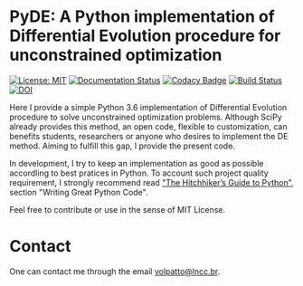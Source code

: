 # PyDE: A Python implementation of Differential Evolution procedure for unconstrained optimization

[![License: MIT](https://img.shields.io/badge/License-MIT-yellow.svg)](https://opensource.org/licenses/MIT)
[![Documentation Status](https://readthedocs.org/projects/pyde/badge/?version=master)](https://pyde.readthedocs.io/en/master/?badge=master)
[![Codacy Badge](https://api.codacy.com/project/badge/Grade/b2498b2edece40bf96aac44b94a90092)](https://app.codacy.com/app/volpatto/pyde?utm_source=github.com&utm_medium=referral&utm_content=volpatto/pyde&utm_campaign=Badge_Grade_Settings)
[![Build Status](https://travis-ci.com/volpatto/pyde.svg?branch=master)](https://travis-ci.com/volpatto/pyde)
[![DOI](https://zenodo.org/badge/147149060.svg)](https://zenodo.org/badge/latestdoi/147149060)


Here I provide a simple Python 3.6 implementation of Differential Evolution procedure to solve unconstrained optimization problems.
Although SciPy already provides this method, an open code, flexible to customization, can benefits students, researchers or anyone who desires to implement the DE method. Aiming to fulfill this gap, I provide the present code.

In development, I try to keep an implementation as good as possible accordling to best pratices in Python. To account such project quality requirement, I strongly recommend read ["The Hitchhiker’s Guide to Python"](https://www.google.com), section "Writing Great Python Code".

Feel free to contribute or use in the sense of MIT License.

# Contact

One can contact me through the email <volpatto@lncc.br>.
